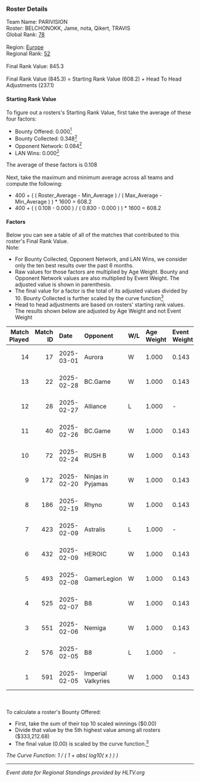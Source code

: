 ### Roster Details<br />
Team Name: PARIVISION<br />
Roster: BELCHONOKK, Jame, nota, Qikert, TRAVIS<br />
Global Rank: [78](../../standings_global_2025_03_03.md)<br />
<br />
Region: [Europe]( ../../standings_europe_2025_03_03.md)<br />
Regional Rank: [52]( ../../standings_europe_2025_03_03.md)<br />
<br />
Final Rank Value:  845.3<br />
<br />
Final Rank Value (845.3) = Starting Rank Value (608.2) + Head To Head Adjustments (237.1)<br />

#### Starting Rank Value<br />
To figure out a rosters's Starting Rank Value, first take the average of these four factors:<br />
- Bounty Offered: 0.000[<sup>1</sup>](#table2)
- Bounty Collected: 0.348[<sup>2</sup>](#table1)
- Opponent Network: 0.084[<sup>2</sup>](#table1)
- LAN Wins: 0.000[<sup>2</sup>](#table1)

The average of these factors is 0.108<br />
<br />
Next, take the maximum and minimum average across all teams and compute the following:<br />
- 400 + ( ( Roster_Average - Min_Average ) / ( Max_Average - Min_Average ) ) * 1600 = 608.2
- 400 + ( ( 0.108 - 0.000 ) / ( 0.830 - 0.000 ) ) * 1600 = 608.2


#### Factors<br />
Below you can see a table of all of the matches that contributed to this roster's Final Rank Value.<br />
Note:<br />

- For Bounty Collected, Opponent Network, and LAN Wins, we consider only the ten best results over the past 6 months.
- Raw values for those factors are multiplied by Age Weight. Bounty and Opponent Network values are also multiplied by Event Weight. The adjusted value is shown in parenthesis.
- The final value for a factor is the total of its adjusted values divided by 10. Bounty Collected is further scaled by the curve function[<sup>3</sup>](#curveFunction)
- Head to head adjustments are based on rosters' starting rank values. The results shown below are adjusted by Age Weight and not Event Weight
<span id="table1"></span><br />


| Match Played | Match ID | Date       | Opponent           | W/L | Age Weight | Event Weight | Bounty Collected | Opponent Network | LAN Wins  | H2H Adj. | Roster                                 |
| -: | -: | :- | :- | :- | :- | :- | :- | :- | :- | -: | :- |
|           14 |       17 | 2025-03-01 | Aurora             | W   | 1.000      | 0.143        | 0.019 (0.003)    | 0.482 (0.069)    | 0 (0.000) |    14.71 | BELCHONOKK, Jame, nota, Qikert, TRAVIS |
|           13 |       22 | 2025-02-28 | BC.Game            | W   | 1.000      | 0.143        | 0.076 (0.011)    | 0.906 (0.129)    | 0 (0.000) |    25.35 | BELCHONOKK, Jame, nota, Qikert, TRAVIS |
|           12 |       28 | 2025-02-27 | Alliance           | L   | 1.000      | -            | -                | -                | -         |   -15.10 | BELCHONOKK, Jame, nota, Qikert, TRAVIS |
|           11 |       40 | 2025-02-26 | BC.Game            | W   | 1.000      | 0.143        | 0.076 (0.011)    | 0.906 (0.129)    | 0 (0.000) |    26.20 | BELCHONOKK, Jame, nota, Qikert, TRAVIS |
|           10 |       72 | 2025-02-24 | RUSH B             | W   | 1.000      | 0.143        | 0.027 (0.004)    | 0.578 (0.083)    | 0 (0.000) |    16.84 | BELCHONOKK, Jame, nota, Qikert, TRAVIS |
|            9 |      172 | 2025-02-20 | Ninjas in Pyjamas  | W   | 1.000      | 0.143        | -                | 0.474 (0.068)    | 0 (0.000) |    11.07 | BELCHONOKK, Jame, nota, Qikert, TRAVIS |
|            8 |      186 | 2025-02-19 | Rhyno              | W   | 1.000      | 0.143        | 0.013 (0.002)    | 0.259 (0.037)    | 0 (0.000) |    16.87 | BELCHONOKK, Jame, nota, Qikert, TRAVIS |
|            7 |      423 | 2025-02-09 | Astralis           | L   | 1.000      | -            | -                | -                | -         |    -0.15 | BELCHONOKK, Jame, nota, Qikert, TRAVIS |
|            6 |      432 | 2025-02-09 | HEROIC             | W   | 1.000      | 0.143        | 0.129 (0.018)    | 0.509 (0.073)    | 0 (0.000) |    27.67 | BELCHONOKK, Jame, nota, Qikert, TRAVIS |
|            5 |      493 | 2025-02-08 | GamerLegion        | W   | 1.000      | 0.143        | 0.174 (0.025)    | 0.640 (0.091)    | 0 (0.000) |    31.16 | BELCHONOKK, Jame, nota, Qikert, TRAVIS |
|            4 |      525 | 2025-02-07 | B8                 | W   | 1.000      | 0.143        | 0.123 (0.018)    | 0.735 (0.105)    | 0 (0.000) |    29.07 | BELCHONOKK, Jame, nota, Qikert, TRAVIS |
|            3 |      551 | 2025-02-06 | Nemiga             | W   | 1.000      | 0.143        | 0.171 (0.024)    | 0.380 (0.054)    | 0 (0.000) |    27.23 | BELCHONOKK, Jame, nota, Qikert, TRAVIS |
|            2 |      576 | 2025-02-05 | B8                 | L   | 1.000      | -            | -                | -                | -         |    -1.90 | BELCHONOKK, Jame, nota, Qikert, TRAVIS |
|            1 |      591 | 2025-02-05 | Imperial Valkyries | W   | 1.000      | 0.143        | 0.134 (0.019)    | -                | -         |    28.06 | BELCHONOKK, Jame, nota, Qikert, TRAVIS |

<br />
<span id="table2"></span><br />
To calculate a roster's Bounty Offered:<br />

- First, take the sum of their top 10 scaled winnings ($0.00)
- Divide that value by the 5th highest value among all rosters ($333,212.68)
- The final value (0.00) is scaled by the curve function.[<sup>3</sup>](#curveFunction)

<span id="curveFunction"></span>_The Curve Function: 1 / ( 1 + abs( log10( x ) ) )_<br />

---
_Event data for Regional Standings provided by HLTV.org_<br />
